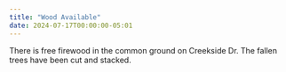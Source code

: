 ```yaml
---
title: "Wood Available"
date: 2024-07-17T00:00:00-05:01
---
```

There is free firewood in the common ground on Creekside Dr.  The fallen trees have been cut and stacked.
